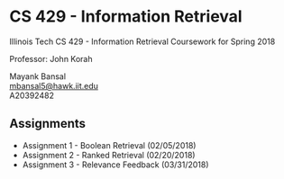 # CS 429 - Information Retrieval
Illinois Tech CS 429 - Information Retrieval Coursework for Spring 2018

Professor: John Korah

Mayank Bansal <br>
mbansal5@hawk.iit.edu <br>
A20392482

## Assignments
* Assignment 1 - Boolean Retrieval  (02/05/2018)
* Assignment 2 - Ranked Retrieval   (02/20/2018)
* Assignment 3 - Relevance Feedback (03/31/2018)